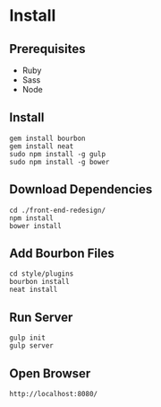 # Install

## Prerequisites

- Ruby
- Sass
- Node

## Install
```shel
gem install bourbon
gem install neat
sudo npm install -g gulp
sudo npm install -g bower
```

## Download Dependencies

```
cd ./front-end-redesign/
npm install
bower install
```

## Add Bourbon Files

```
cd style/plugins
bourbon install
neat install
```

## Run Server

```
gulp init
gulp server
```

## Open Browser

`http://localhost:8080/`